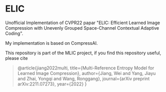 # ELIC
Unofficial Implementation of CVPR22 papar "ELIC: Efficient Learned Image Compression with Unevenly Grouped Space-Channel Contextual Adaptive Coding".

My implementation is based on CompressAI.

This repository is part of the MLIC project, if you find this repository useful, please cite

> @article{jiang2022multi,
>   title={Multi-Reference Entropy Model for Learned Image Compression},
>   author={Jiang, Wei and Yang, Jiayu and Zhai, Yongqi and Wang, Ronggang},
>   journal={arXiv preprint arXiv:2211.07273},
>   year={2022}
> }
